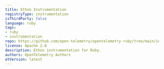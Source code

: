 ```yaml
---
title: Ethon Instrumentation
registryType: instrumentation
isThirdParty: false
language: ruby
tags:
- ruby
- instrumentation
repo: https://github.com/open-telemetry/opentelemetry-ruby/tree/main/instrumentation/ethon
license: Apache 2.0
description: Ethon instrumentation for Ruby.
authors: OpenTelemetry Authors
otVersion: latest
---
```

